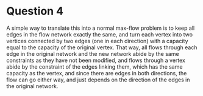 # Question 4

A simple way to translate this into a normal max-flow problem is to keep all edges in the flow network exactly the same, and turn each vertex into two vertices connected by two edges (one in each direction) with a capacity equal to the capacity of the original vertex. That way, all flows through each edge in the original network and the new network abide by the same constraints as they have not been modified, and flows through a vertex abide by the constraint of the edges linking them, which has the same capacity as the vertex, and since there are edges in both directions, the flow can go either way, and just depends on the direction of the edges in the original network.